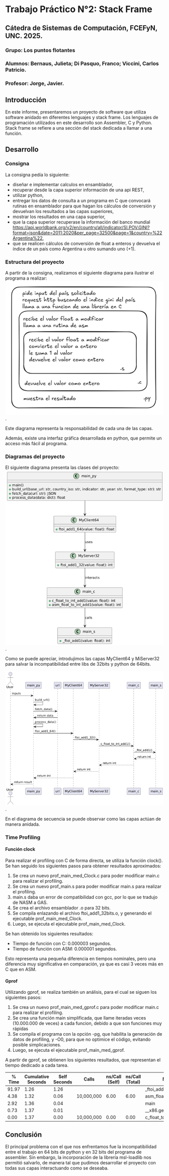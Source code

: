 # Trabajo Práctico N°2: Stack Frame
## Cátedra de Sistemas de Computación, FCEFyN, UNC. 2025.

### Grupo: Los puntos flotantes
### Alumnos: Bernaus, Julieta; Di Pasquo, Franco; Viccini, Carlos Patricio.
### Profesor: Jorge, Javier.

## Introducción
En este informe, presentaremos un proyecto de software que utiliza software anidado en diferentes lenguajes y stack frame. Los lenguajes de programación utilizados en este desarrollo son Assembler, C y Python. Stack frame se refiere a una sección del stack dedicada a llamar a una función.

## Desarrollo

### Consigna
La consigna pedía lo siguiente:
- diseñar e implementar calculos en ensamblador,
- recuperar desde la capa superior información de una api REST,
- utilizar python, 
- entregar los datos de consulta a un programa en C que convocará rutinas en ensamblador para que hagan los cálculos de conversión y devuelvan los resultados a las capas superiores,
- mostrar los resultados en una capa superior,
- que la capa superior recuperase la información del banco mundial https://api.worldbank.org/v2/en/country/all/indicator/SI.POV.GINI?format=json&date=2011:2020&per_page=32500&page=1&country=%22Argentina%22,
- que se realicen cálculos de conversión de float a enteros y devuelva el índice de un país como Argentina u otro sumando uno (+1).

### Estructura del proyecto

A partir de la consigna, realizamos el siguiente diagrama para ilustrar el programa a realizar:
![Diagrama N°1, estructura del proyecto y responsabilidad de las capas](img/img1.png).

Este diagrama representa la responsabilidad de cada una de las capas.

Además, existe una interfaz gráfica desarrollada en python, que permite un acceso más fácil al programa.

### Diagramas del proyecto

El siguiente diagrama presenta las clases del proyecto:
![Diagrama N°2, diagrama de clases](img/img2.png).

Como se puede apreciar, introdujimos las capas MyClient64 y MiServer32 para salvar la incompatibilidad entre libs de 32bits y python de 64bits.

![Diagrama N°3, diagrama de secuencia](img/img3.png).

En el diagrama de secuencia se puede observar como las capas actúan de manera anidada.

### Time Profiling

#### Función clock

Para realizar el profiling con C de forma directa, se utiliza la función clock(). Se han seguido los siguientes pasos para obtener resultados aproximados:

1. Se crea un nuevo prof_main_med_Clock.c para poder modificar main.c para realizar el profiling.
2. Se crea un nuevo prof_main.s para poder modificar main.s para realizar el profiling. 
3. main.s daba un error de compatibilidad con gcc, por lo que se tradujo de NASM a GAS.
4. Se crea el archivo ensamblador .o para 32 bits.
5. Se compila enlazando el archivo ftoi_add1_32bits.o, y generando el ejecutable prof_main_med_Clock.
6. Luego, se ejecuta el ejecutable prof_main_med_Clock.

Se han obtenido los siguientes resultados:

- Tiempo de función con C: 0.000003 segundos.
- Tiempo de función con ASM: 0.000001 segundos.

Esto representa una pequeña diferencia en tiempos nominales, pero una diferencia muy significativa en comparación, ya que es casi 3 veces más en C que en ASM.

#### Gprof

Utilizando gprof, se realiza también un análisis, para el cual se siguen los siguientes pasos:
1. Se crea un nuevo prof_main_med_gprof.c para poder modificar main.c para realizar el profiling.
2. Se crea una función main simplificada, que llame iteradas veces (10.000.000 de veces) a cada funcion, debido a que son funciones muy rápidas
3. Se compila el programa con la opción -pg, que habilita la generación de datos de profiling, y -O0, para que no optimice el código, evitando posible simplicaciones.
4. Luego, se ejecuta el ejecutable prof_main_med_gprof.

A partir de gprof, se obtienen los siguientes resultados, que representan el tiempo dedicado a cada tarea.

| % Time | Cumulative Seconds | Self Seconds | Calls     | ns/Call (Self) | ns/Call (Total) | Name                    |
|--------|--------------------|--------------|-----------|----------------|------------------|-------------------------|
| 91.97  | 1.26               | 1.26         |           |                |                  | _ftoi_add1_32bits       |
| 4.38   | 1.32               | 0.06         | 10,000,000| 6.00           | 6.00             | asm_float_to_int_add1   |
| 2.92   | 1.36               | 0.04         |           |                |                  | main                    |
| 0.73   | 1.37               | 0.01         |           |                |                  | __x86.get_pc_thunk.bx   |
| 0.00   | 1.37               | 0.00         | 10,000,000| 0.00           | 0.00             | c_float_to_int_add1     |


## Conclusión

El principal problema con el que nos enfrentamos fue la incompatibilidad entre el trabajo en 64 bits de python y en 32 bits del programa de assembler. Sin embargo, la incorporación de la librería msl-loadlib nos permitió salvarlo, de manera tal que pudimos desarrollar el proyecto con todas sus capas interactuando como se deseaba.